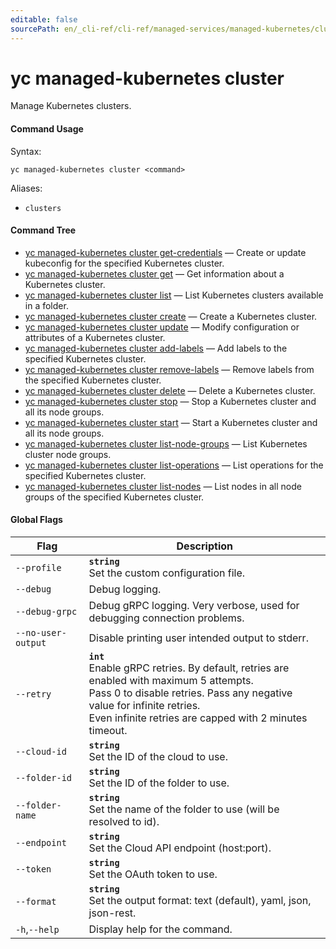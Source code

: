```yaml
---
editable: false
sourcePath: en/_cli-ref/cli-ref/managed-services/managed-kubernetes/cluster/index.md
---
```


# yc managed-kubernetes cluster

Manage Kubernetes clusters.

#### Command Usage

Syntax: 

`yc managed-kubernetes cluster <command>`

Aliases: 

- `clusters`

#### Command Tree

- [yc managed-kubernetes cluster get-credentials](get-credentials.md) — Create or update kubeconfig for the specified Kubernetes cluster.
- [yc managed-kubernetes cluster get](get.md) — Get information about a Kubernetes cluster.
- [yc managed-kubernetes cluster list](list.md) — List Kubernetes clusters available in a folder.
- [yc managed-kubernetes cluster create](create.md) — Create a Kubernetes cluster.
- [yc managed-kubernetes cluster update](update.md) — Modify configuration or attributes of a Kubernetes cluster.
- [yc managed-kubernetes cluster add-labels](add-labels.md) — Add labels to the specified Kubernetes cluster.
- [yc managed-kubernetes cluster remove-labels](remove-labels.md) — Remove labels from the specified Kubernetes cluster.
- [yc managed-kubernetes cluster delete](delete.md) — Delete a Kubernetes cluster.
- [yc managed-kubernetes cluster stop](stop.md) — Stop a Kubernetes cluster and all its node groups.
- [yc managed-kubernetes cluster start](start.md) — Start a Kubernetes cluster and all its node groups.
- [yc managed-kubernetes cluster list-node-groups](list-node-groups.md) — List Kubernetes cluster node groups.
- [yc managed-kubernetes cluster list-operations](list-operations.md) — List operations for the specified Kubernetes cluster.
- [yc managed-kubernetes cluster list-nodes](list-nodes.md) — List nodes in all node groups of the specified Kubernetes cluster.

#### Global Flags

| Flag | Description |
|----|----|
|`--profile`|<b>`string`</b><br/>Set the custom configuration file.|
|`--debug`|Debug logging.|
|`--debug-grpc`|Debug gRPC logging. Very verbose, used for debugging connection problems.|
|`--no-user-output`|Disable printing user intended output to stderr.|
|`--retry`|<b>`int`</b><br/>Enable gRPC retries. By default, retries are enabled with maximum 5 attempts.<br/>Pass 0 to disable retries. Pass any negative value for infinite retries.<br/>Even infinite retries are capped with 2 minutes timeout.|
|`--cloud-id`|<b>`string`</b><br/>Set the ID of the cloud to use.|
|`--folder-id`|<b>`string`</b><br/>Set the ID of the folder to use.|
|`--folder-name`|<b>`string`</b><br/>Set the name of the folder to use (will be resolved to id).|
|`--endpoint`|<b>`string`</b><br/>Set the Cloud API endpoint (host:port).|
|`--token`|<b>`string`</b><br/>Set the OAuth token to use.|
|`--format`|<b>`string`</b><br/>Set the output format: text (default), yaml, json, json-rest.|
|`-h`,`--help`|Display help for the command.|
